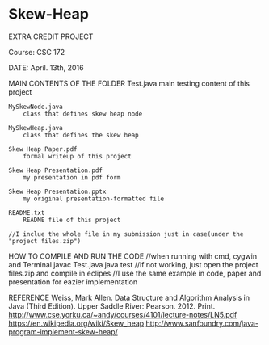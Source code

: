 # Skew-Heap

EXTRA CREDIT PROJECT

Course: CSC 172

DATE: April. 13th, 2016


MAIN CONTENTS OF THE FOLDER
	Test.java
		main testing content of this project

	MySkewNode.java
		class that defines skew heap node

	MySkewHeap.java
		class that defines the skew heap

	Skew Heap Paper.pdf
		formal writeup of this project

	Skew Heap Presentation.pdf
		my presentation in pdf form

	Skew Heap Presentation.pptx
		my original presentation-formatted file

	README.txt
		README file of this project

	//I inclue the whole file in my submission just in case(under the "project files.zip")
		
HOW TO COMPILE AND RUN THE CODE
  //when running with cmd, cygwin and Terminal
  javac Test.java
  java test
  //if not working, just open the project files.zip and compile in eclipes
  //I use the same example in code, paper and presentation for eazier implementation

REFERENCE
  Weiss, Mark Allen. Data Structure and Algorithm Analysis in Java (Third Edition). Upper Saddle River: Pearson. 2012. Print.
  http://www.cse.yorku.ca/~andy/courses/4101/lecture-notes/LN5.pdf
  https://en.wikipedia.org/wiki/Skew_heap
  http://www.sanfoundry.com/java-program-implement-skew-heap/
